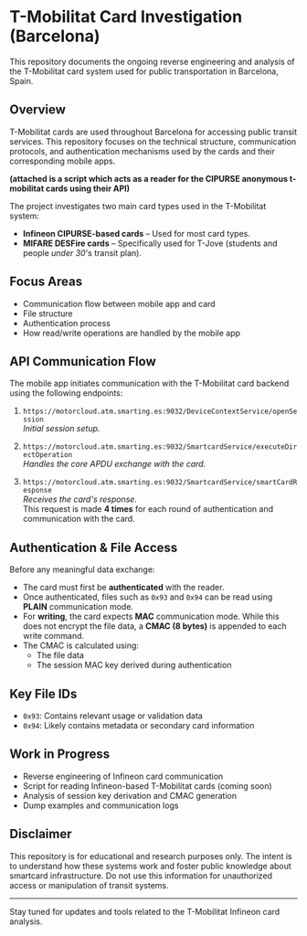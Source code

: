 # T-Mobilitat Card Investigation (Barcelona)

This repository documents the ongoing reverse engineering and analysis of the T-Mobilitat card system used for public transportation in Barcelona, Spain.

## Overview

T-Mobilitat cards are used throughout Barcelona for accessing public transit services. This repository focuses on the technical structure, communication protocols, and authentication mechanisms used by the cards and their corresponding mobile apps.

**(attached is a script which acts as a reader for the CIPURSE anonymous t-mobilitat cards using their API)**

The project investigates two main card types used in the T-Mobilitat system:

- **Infineon CIPURSE-based cards** – Used for most card types.
- **MIFARE DESFire cards** – Specifically used for T-Jove (students and people *under 30*'s transit plan).

## Focus Areas

- Communication flow between mobile app and card
- File structure 
- Authentication process 
- How read/write operations are handled by the mobile app

## API Communication Flow

The mobile app initiates communication with the T-Mobilitat card backend using the following endpoints:

1. `https://motorcloud.atm.smarting.es:9032/DeviceContextService/openSession`  
   *Initial session setup.*

2. `https://motorcloud.atm.smarting.es:9032/SmartcardService/executeDirectOperation`  
   *Handles the core APDU exchange with the card.*

3. `https://motorcloud.atm.smarting.es:9032/SmartcardService/smartCardResponse`  
   *Receives the card's response.*  
   This request is made **4 times** for each round of authentication and communication with the card.

## Authentication & File Access

Before any meaningful data exchange:

- The card must first be **authenticated** with the reader.
- Once authenticated, files such as `0x93` and `0x94` can be read using **PLAIN** communication mode.
- For **writing**, the card expects **MAC** communication mode. While this does not encrypt the file data, a **CMAC (8 bytes)** is appended to each write command.
- The CMAC is calculated using:
  - The file data
  - The session MAC key derived during authentication

## Key File IDs

- `0x93`: Contains relevant usage or validation data
- `0x94`: Likely contains metadata or secondary card information

## Work in Progress

- Reverse engineering of Infineon card communication
- Script for reading Infineon-based T-Mobilitat cards (coming soon)
- Analysis of session key derivation and CMAC generation
- Dump examples and communication logs

## Disclaimer

This repository is for educational and research purposes only. The intent is to understand how these systems work and foster public knowledge about smartcard infrastructure. Do not use this information for unauthorized access or manipulation of transit systems.

---

Stay tuned for updates and tools related to the T-Mobilitat Infineon card analysis.
